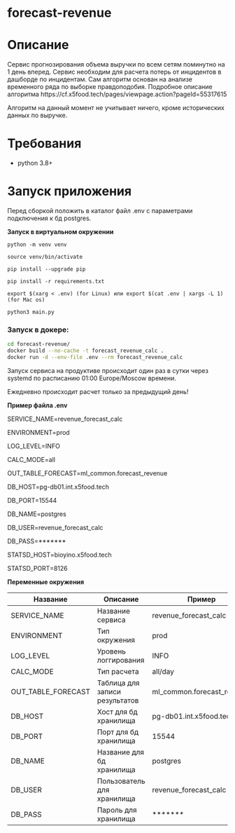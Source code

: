 # forecast-revenue
# Описание

</details>
Сервис прогнозирования объема выручки по всем сетям поминутно на 1 день вперед. Сервис необходим для расчета потерь от инцидентов в дашборде по инцидентам. Сам алгоритм основан на анализе временного ряда по выборке правдоподобия. Подробное описание алгоритма https://cf.x5food.tech/pages/viewpage.action?pageId=55317615

Алгоритм на данный момент не учитывает ничего, кроме исторических данных по выручке.

# Требования
- python 3.8+

# Запуск приложения
Перед сборкой положить в каталог файл .env с параметрами подключения к бд postgres.

**Запуск в виртуальном окружении**

`python -m venv venv`

`source venv/bin/activate`

`pip install --upgrade pip`

`pip install -r requirements.txt`



`export $(xarg < .env) (for Linux) или export $(cat .env | xargs -L 1) (for Mac os)`

`python3 main.py`



### Запуск в докере:
```bash
cd forecast-revenue/
docker build --no-cache -t forecast_revenue_calc .
docker run -d --env-file .env --rm forecast_revenue_calc
```


Запуск сервиса  на продуктиве происходит один раз в сутки  через systemd по расписанию 01:00 Europe/Moscow времени.

Ежедневно происходит расчет только за предыдущий день!

**Пример файла .env**

SERVICE_NAME=revenue_forecast_calc

ENVIRONMENT=prod

LOG_LEVEL=INFO

CALC_MODE=all

OUT_TABLE_FORECAST=ml_common.forecast_revenue

DB_HOST=pg-db01.int.x5food.tech

DB_PORT=15544

DB_NAME=postgres

DB_USER=revenue_forecast_calc

DB_PASS=*******

STATSD_HOST=bioyino.x5food.tech

STATSD_PORT=8126


**Переменные окружения**


| Название | Описание | Пример                     |
| ------ | ------ |----------------------------|
| SERVICE_NAME | Название сервиса | revenue_forecast_calc      |
| ENVIRONMENT | Тип окружения | prod                       |
| LOG_LEVEL | Уровень логгирования | INFO                       |
| CALC_MODE | Тип расчета | all/day                    |
| OUT_TABLE_FORECAST | Таблица для записи результатов | ml_common.forecast_revenue |
| DB_HOST | Хост для бд хранилища | pg-db01.int.x5food.tech    |
| DB_PORT | Порт для бд хранилища | 15544                      |
| DB_NAME | Название для бд хранилища | postgres                   |
| DB_USER | Пользователь для хранилища | revenue_forecast_calc      |
| DB_PASS | Пароль для хранилища | *******                    |
